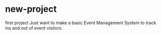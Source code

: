 # new-project
first project
Just want to make a basic Event Management System to track ins and out of event visitors.
